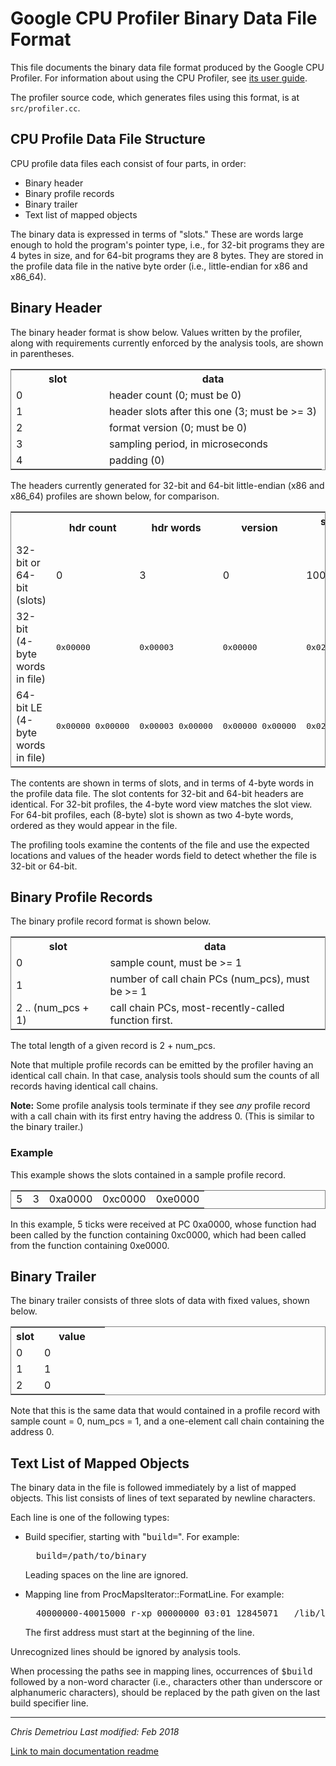 # Google CPU Profiler Binary Data File Format

This file documents the binary data file format produced by the Google CPU Profiler. For information about using the CPU Profiler, see [its user guide](cpuprofile.md).

The profiler source code, which generates files using this format, is at `src/profiler.cc`.

## CPU Profile Data File Structure

CPU profile data files each consist of four parts, in order:

*   Binary header
*   Binary profile records
*   Binary trailer
*   Text list of mapped objects

The binary data is expressed in terms of "slots." These are words large enough to hold the program's pointer type, i.e., for 32-bit programs they are 4 bytes in size, and for 64-bit programs they are 8 bytes. They are stored in the profile data file in the native byte order (i.e., little-endian for x86 and x86_64).

## Binary Header

The binary header format is show below. Values written by the profiler, along with requirements currently enforced by the analysis tools, are shown in parentheses.

<table summary="Header Format" frame="box" rules="sides" cellpadding="5">
<tbody>
<tr>
<th width="30%">slot</th>
<th width="70%">data</th>
</tr>
<tr>
<td>0</td>
<td>header count (0; must be 0)</td>
</tr>
<tr>
<td>1</td>
<td>header slots after this one (3; must be >= 3)</td>
</tr>
<tr>
<td>2</td>
<td>format version (0; must be 0)</td>
</tr>
<tr>
<td>3</td>
<td>sampling period, in microseconds</td>
</tr>
<tr>
<td>4</td>
<td>padding (0)</td>
</tr>
</tbody>
</table>

The headers currently generated for 32-bit and 64-bit little-endian (x86 and x86_64) profiles are shown below, for comparison.

<table summary="Header Example" frame="box" rules="sides" cellpadding="5">
<tbody>
<tr>
<th></th>
<th>hdr count</th>
<th>hdr words</th>
<th>version</th>
<th>sampling period</th>
<th>pad</th>
</tr>
<tr>
<td>32-bit or 64-bit (slots)</td>
<td>0</td>
<td>3</td>
<td>0</td>
<td>10000</td>
<td>0</td>
</tr>
<tr>
<td>32-bit (4-byte words in file)</td>
<td><tt>0x00000</tt></td>
<td><tt>0x00003</tt></td>
<td><tt>0x00000</tt></td>
<td><tt>0x02710</tt></td>
<td><tt>0x00000</tt></td>
</tr>
<tr>
<td>64-bit LE (4-byte words in file)</td>
<td><tt>0x00000 0x00000</tt></td>
<td><tt>0x00003 0x00000</tt></td>
<td><tt>0x00000 0x00000</tt></td>
<td><tt>0x02710 0x00000</tt></td>
<td><tt>0x00000 0x00000</tt></td>
</tr>
</tbody>
</table>

The contents are shown in terms of slots, and in terms of 4-byte words in the profile data file. The slot contents for 32-bit and 64-bit headers are identical. For 32-bit profiles, the 4-byte word view matches the slot view. For 64-bit profiles, each (8-byte) slot is shown as two 4-byte words, ordered as they would appear in the file.

The profiling tools examine the contents of the file and use the expected locations and values of the header words field to detect whether the file is 32-bit or 64-bit.

## Binary Profile Records

The binary profile record format is shown below.

<table summary="Profile Record Format" frame="box" rules="sides" cellpadding="5">
<tbody>
<tr>
<th width="30%">slot</th>
<th width="70%">data</th>
</tr>
<tr>
<td>0</td>
<td>sample count, must be >= 1</td>
</tr>
<tr>
<td>1</td>
<td>number of call chain PCs (num_pcs), must be >= 1</td>
</tr>
<tr>
<td>2 .. (num_pcs + 1)</td>
<td>call chain PCs, most-recently-called function first.</td>
</tr>
</tbody>
</table>

The total length of a given record is 2 + num_pcs.

Note that multiple profile records can be emitted by the profiler having an identical call chain. In that case, analysis tools should sum the counts of all records having identical call chains.

**Note:** Some profile analysis tools terminate if they see _any_ profile record with a call chain with its first entry having the address 0\. (This is similar to the binary trailer.)

### Example

This example shows the slots contained in a sample profile record.

<table summary="Profile Record Example" frame="box" rules="sides" cellpadding="5">
<tbody>
<tr>
<td>5</td>
<td>3</td>
<td>0xa0000</td>
<td>0xc0000</td>
<td>0xe0000</td>
</tr>
</tbody>
</table>

In this example, 5 ticks were received at PC 0xa0000, whose function had been called by the function containing 0xc0000, which had been called from the function containing 0xe0000.

## Binary Trailer

The binary trailer consists of three slots of data with fixed values, shown below.

<table summary="Trailer Format" frame="box" rules="sides" cellpadding="5">
<tbody>
<tr>
<th width="30%">slot</th>
<th width="70%">value</th>
</tr>
<tr>
<td>0</td>
<td>0</td>
</tr>
<tr>
<td>1</td>
<td>1</td>
</tr>
<tr>
<td>2</td>
<td>0</td>
</tr>
</tbody>
</table>

Note that this is the same data that would contained in a profile record with sample count = 0, num_pcs = 1, and a one-element call chain containing the address 0.

## Text List of Mapped Objects

The binary data in the file is followed immediately by a list of mapped objects. This list consists of lines of text separated by newline characters.

Each line is one of the following types:

*   Build specifier, starting with "<tt>build=</tt>". For example:

    <pre>  build=/path/to/binary</pre>

    Leading spaces on the line are ignored.
*   Mapping line from ProcMapsIterator::FormatLine. For example:

    <pre>  40000000-40015000 r-xp 00000000 03:01 12845071   /lib/ld-2.3.2.so</pre>

    The first address must start at the beginning of the line.

Unrecognized lines should be ignored by analysis tools.

When processing the paths see in mapping lines, occurrences of <tt>$build</tt> followed by a non-word character (i.e., characters other than underscore or alphanumeric characters), should be replaced by the path given on the last build specifier line.

---

<address>
Chris Demetriou  
Last modified: Feb 2018
</address>

[Link to main documentation readme](readme.md)
